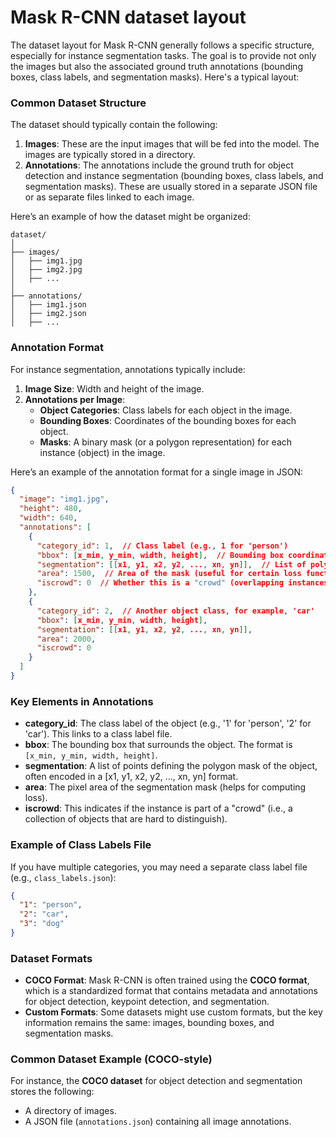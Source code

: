 # Mask R-CNN dataset layout

The dataset layout for Mask R-CNN generally follows a specific structure, especially for instance segmentation tasks. The goal is to provide not only the images but also the associated ground truth annotations (bounding boxes, class labels, and segmentation masks). Here's a typical layout:

### Common Dataset Structure
The dataset should typically contain the following:

1. **Images**: These are the input images that will be fed into the model. The images are typically stored in a directory.
2. **Annotations**: The annotations include the ground truth for object detection and instance segmentation (bounding boxes, class labels, and segmentation masks). These are usually stored in a separate JSON file or as separate files linked to each image.

Here’s an example of how the dataset might be organized:

```
dataset/
│
├── images/
│   ├── img1.jpg
│   ├── img2.jpg
│   ├── ...
│
├── annotations/
│   ├── img1.json
│   ├── img2.json
│   ├── ...
```

### Annotation Format
For instance segmentation, annotations typically include:

1. **Image Size**: Width and height of the image.
2. **Annotations per Image**:
   - **Object Categories**: Class labels for each object in the image.
   - **Bounding Boxes**: Coordinates of the bounding boxes for each object.
   - **Masks**: A binary mask (or a polygon representation) for each instance (object) in the image.
   
Here’s an example of the annotation format for a single image in JSON:

```json
{
  "image": "img1.jpg",
  "height": 480,
  "width": 640,
  "annotations": [
    {
      "category_id": 1,  // Class label (e.g., 1 for 'person')
      "bbox": [x_min, y_min, width, height],  // Bounding box coordinates
      "segmentation": [[x1, y1, x2, y2, ..., xn, yn]],  // List of polygon points for the mask
      "area": 1500,  // Area of the mask (useful for certain loss functions)
      "iscrowd": 0  // Whether this is a "crowd" (overlapping instances of the same class)
    },
    {
      "category_id": 2,  // Another object class, for example, 'car'
      "bbox": [x_min, y_min, width, height],
      "segmentation": [[x1, y1, x2, y2, ..., xn, yn]],
      "area": 2000,
      "iscrowd": 0
    }
  ]
}
```

### Key Elements in Annotations
- **category_id**: The class label of the object (e.g., '1' for 'person', '2' for 'car'). This links to a class label file.
- **bbox**: The bounding box that surrounds the object. The format is `[x_min, y_min, width, height]`.
- **segmentation**: A list of points defining the polygon mask of the object, often encoded in a [x1, y1, x2, y2, ..., xn, yn] format.
- **area**: The pixel area of the segmentation mask (helps for computing loss).
- **iscrowd**: This indicates if the instance is part of a "crowd" (i.e., a collection of objects that are hard to distinguish).

### Example of Class Labels File
If you have multiple categories, you may need a separate class label file (e.g., `class_labels.json`):

```json
{
  "1": "person",
  "2": "car",
  "3": "dog"
}
```

### Dataset Formats
- **COCO Format**: Mask R-CNN is often trained using the **COCO format**, which is a standardized format that contains metadata and annotations for object detection, keypoint detection, and segmentation.
- **Custom Formats**: Some datasets might use custom formats, but the key information remains the same: images, bounding boxes, and segmentation masks.

### Common Dataset Example (COCO-style)
For instance, the **COCO dataset** for object detection and segmentation stores the following:
- A directory of images.
- A JSON file (`annotations.json`) containing all image annotations.